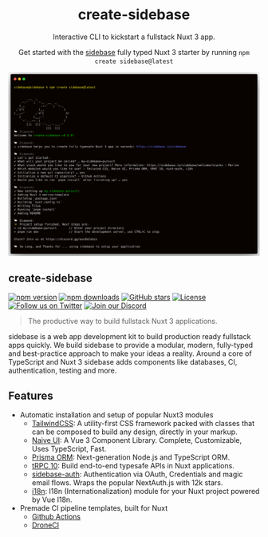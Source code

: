 <h1 align="center">
    create-sidebase
</h1>

<p align="center">
    Interactive CLI to kickstart a fullstack Nuxt 3 app.
</p>

<p align="center">
  Get started with the <a target="_blank" href="https://sidebase.io/sidebase">sidebase</a> fully typed Nuxt 3 starter by running <code>npm create sidebase@latest</code>
</p>

![sidebase](./.github/create-sidebase.png)

## create-sidebase

[![npm version][npm-version-src]][npm-version-href]
[![npm downloads][npm-downloads-src]][npm-downloads-href]
[![GitHub stars](https://badgen.net/github/stars/sidebase/sidebase)](https://GitHub.com/sidebase/sidebase/)
[![License][license-src]][license-href]
[![Follow us on Twitter](https://badgen.net/badge/icon/twitter?icon=twitter&label)](https://twitter.com/sidebase_io)
[![Join our Discord](https://badgen.net/badge/icon/discord?icon=discord&label)](https://discord.gg/NDDgQkcv3s)

> The productive way to build fullstack Nuxt 3 applications.

sidebase is a web app development kit to build production ready fullstack apps quickly. We build sidebase to provide a modular, modern, fully-typed and best-practice approach to make your ideas a reality. Around a core of TypeScript and Nuxt 3 sidebase adds components like databases, CI, authentication, testing and more.

<!-- Badges -->
[npm-version-src]: https://img.shields.io/npm/v/create-sidebase/latest.svg
[npm-version-href]: https://npmjs.com/package/create-sidebase

[npm-downloads-src]: https://img.shields.io/npm/dt/create-sidebase.svg
[npm-downloads-href]: https://npmjs.com/package/create-sidebase

[license-src]: https://img.shields.io/npm/l/create-sidebase.svg
[license-href]: https://npmjs.com/package/create-sidebase

## Features

- Automatic installation and setup of popular Nuxt3 modules
  - [TailwindCSS](https://tailwindcss.com/): A utility-first CSS framework packed with classes that can be composed to build any design, directly in your markup.
  - [Naive UI](https://www.naiveui.com/): A Vue 3 Component Library. Complete, Customizable, Uses TypeScript, Fast.
  - [Prisma ORM](https://www.prisma.io/): Next-generation Node.js and TypeScript ORM.
  - [tRPC 10](https://trpc.io/): Build end-to-end typesafe APIs in Nuxt applications.
  - [sidebase-auth](https://sidebase.io/nuxt-auth): Authentication via OAuth, Credentials and magic email flows. Wraps the popular NextAuth.js with 12k stars.
  - [i18n](https://i18n.nuxtjs.org/): I18n (Internationalization) module for your Nuxt project powered by Vue I18n.
- Premade CI pipeline templates, built for Nuxt
  - [Github Actions](https://docs.github.com/en/actions)
  - [DroneCI](https://www.drone.io/)
